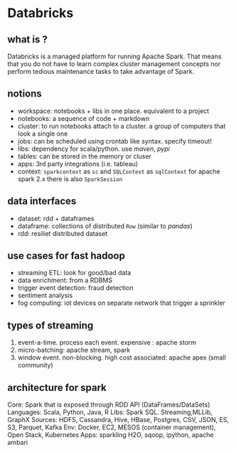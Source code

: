 Databricks
===

## what is ?
Databricks is a managed platform for running Apache Spark.
That means that you do not have to learn complex cluster management 
concepts nor perform tedious maintenance tasks to take advantage of Spark.

## notions
- workspace: notebooks + libs in one place. equivalent to a project
- notebooks: a sequence of code  + markdown
- cluster: to run notebooks attach to a cluster. a group of computers that look a single one 
- jobs: can be scheduled using crontab like syntax. specify timeout!
- libs: dependency for scala/python. use _maven_, _pypi_
- tables: can be stored in the memory or cluser
- apps: 3rd party integrations (i.e. tableau)
- context: `sparkcontext` as `sc` and `SQLContext` as `sqlContext` 
for apache spark 2.x there is also `SparkSession`

## data interfaces
- dataset: rdd + dataframes
- dataframe: collections of distributed `Row` (similar to _pandas_)
- rdd: resiliet distributed dataset

## use cases for fast hadoop
- streaming ETL: look for good/bad data
- data enrichment: from a RDBMS
- trigger event detection: fraud detection
- sentiment analysis
- fog computing: iot devices on separate network that trigger a sprinkler

## types of streaming
1. event-a-time. process each event. expensive :  apache storm
2. micro-batching: apache stream, spark
3. window event. non-blocking. high cost associated: apache apex (small community)

## architecture for spark

Core: Spark that is exposed through RDD API (DataFrames/DataSets)
Languages: Scala, Python, Java, R
Libs: Spark SQL. Streaming,MLLib, GraphX
Sources: HDFS, Cassandra, Hive, HBase, Postgres, CSV, JSON, ES, S3, Parquet, Kafka
Env: Docker, EC2, MESOS (container management), Open Stack, Kubernetes
Apps: sparkling H2O, sqoop, ipython, apache ambari







